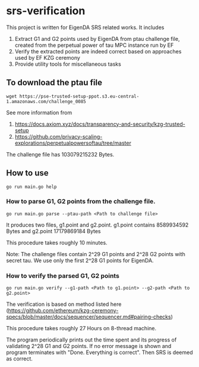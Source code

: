 # srs-verification

This project is written for EigenDA SRS related works. It includes
1. Extract G1 and G2 points used by EigenDA from ptau challenge file, created from the perpetual power of tau MPC instance run by EF
2. Verify the extracted points are indeed correct based on approaches used by EF KZG ceremony
3. Provide utility tools for miscellaneous tasks

## To download the ptau file

`wget https://pse-trusted-setup-ppot.s3.eu-central-1.amazonaws.com/challenge_0085`

See more information from 
1. https://docs.axiom.xyz/docs/transparency-and-security/kzg-trusted-setup
2. https://github.com/privacy-scaling-explorations/perpetualpowersoftau/tree/master 

The challenge file has 103079215232 Bytes.

## How to use

`go run main.go help`

###  How to parse G1, G2 points from the challenge file.

`go run main.go parse --ptau-path <Path to challenge file>`

It produces two files, g1.point and g2.point. g1.point contains 8589934592 Bytes and g2.point 17179869184 Bytes

This procedure takes roughly 10 minutes.

Note: The challenge files contain 2^29 G1 points and 2^28 G2 points with secret tau. We use only the first 2^28 G1 points for EigenDA.

### How to verify the parsed G1, G2 points

`go run main.go verify --g1-path <Path to g1.point> --g2-path <Path to g2.point>`

The verification is based on method listed here (https://github.com/ethereum/kzg-ceremony-specs/blob/master/docs/sequencer/sequencer.md#pairing-checks)

This procedure takes roughly 27 Hours on 8-thread machine.

The program periodically prints out the time spent and its progress of validating 2^28 G1 and G2 points. If no error message is shown and program terminates with "Done. Everything is correct". Then SRS is deemed as correct. 

